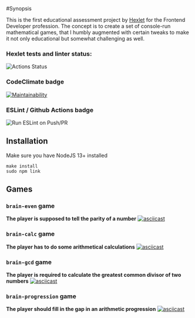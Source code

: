 #Synopsis

This is the first educational assessment project by [Hexlet](https://hexlet.io) for the Frontend Developer profession. The concept is to create a set of console-run mathematical games, that I humbly augmented with certain tweaks to make it not only educational but somewhat challenging as well. 

### Hexlet tests and linter status:
![Actions Status](/workflows/hexlet-check/badge.svg)

### CodeClimate badge
[![Maintainability](https://api.codeclimate.com/v1/badges/a99a88d28ad37a79dbf6/maintainability)](https://codeclimate.com/github/codeclimate/codeclimate/maintainability)

### ESLint / Github Actions badge
![Run ESLint on Push/PR](https://github.com/octaharon/frontend-project-lvl1/workflows/Run%20ESLint%20on%20Push/PR/badge.svg)

## Installation
Make sure you have NodeJS 13+ installed
```shell script
make install
sudo npm link
```

## Games

### `brain-even` game
**The player is supposed to tell the parity of a number**
[![asciicast](https://asciinema.org/a/372142.svg)](https://asciinema.org/a/372142)

### `brain-calc` game
**The player has to do some arithmetical calculations**
[![asciicast](https://asciinema.org/a/372258.svg)](https://asciinema.org/a/372258)

### `brain-gcd` game
**The player is required to calculate the greatest common divisor of two numbers**
[![asciicast](https://asciinema.org/a/372301.svg)](https://asciinema.org/a/372301)

### `brain-progression` game
**The player should fill in the gap in an arithmetic progression**
[![asciicast](https://asciinema.org/a/372310.svg)](https://asciinema.org/a/372310)